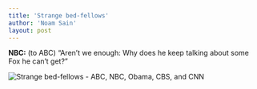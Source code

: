```yaml
---
title: 'Strange bed-fellows'
author: 'Noam Sain'
layout: post
---
```


**NBC:** (to ABC) “Aren’t we enough: Why does he keep talking about some Fox he can’t get?”

![Strange bed-fellows - ABC, NBC, Obama, CBS, and CNN](http://1.bp.blogspot.com/_8aN4krk1nsk/TG_D692MFKI/AAAAAAAAAdI/Jl-e14gOOhw/s320/20100322.jpg "They don’t even give good talking head.")
